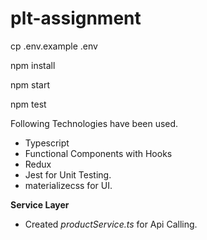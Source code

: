 # plt-assignment

cp .env.example .env

npm install

npm start

npm test 

Following Technologies have been used.

- Typescript
- Functional Components with Hooks
- Redux
- Jest for Unit Testing.
- materializecss for UI.


**Service Layer**

- Created *productService.ts* for Api Calling.